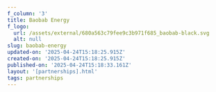 ```yaml
---
f_column: '3'
title: Baobab Energy
f_logo:
  url: /assets/external/680a563c79fee9c3b971f685_baobab-black.svg
  alt: null
slug: baobab-energy
updated-on: '2025-04-24T15:18:25.915Z'
created-on: '2025-04-24T15:18:25.915Z'
published-on: '2025-04-24T15:18:33.161Z'
layout: '[partnerships].html'
tags: partnerships
---
```



